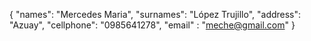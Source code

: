 {
  "names": "Mercedes Maria",
  "surnames": "López Trujillo",
  "address": "Azuay",
  "cellphone": "0985641278",
  "email" : "meche@gmail.com"
}